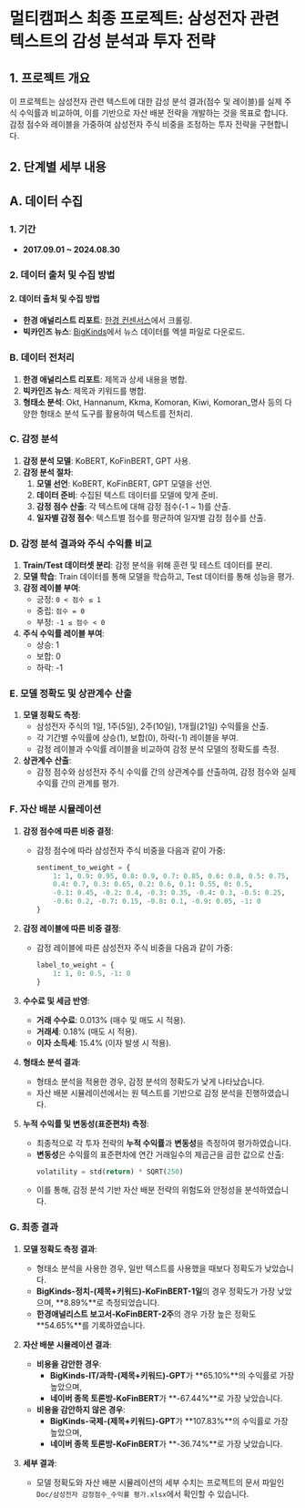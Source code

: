 # 멀티캠퍼스 최종 프로젝트: 삼성전자 관련 텍스트의 감성 분석과 투자 전략

## 1. 프로젝트 개요
이 프로젝트는 삼성전자 관련 텍스트에 대한 감성 분석 결과(점수 및 레이블)를 실제 주식 수익률과 비교하여, 이를 기반으로 자산 배분 전략을 개발하는 것을 목표로 합니다. 감정 점수와 레이블을 가중하여 삼성전자 주식 비중을 조정하는 투자 전략을 구현합니다.

## 2. 단계별 세부 내용

## A. 데이터 수집

### 1. 기간
- **2017.09.01 ~ 2024.08.30**

### 2. 데이터 출처 및 수집 방법

#### 2. 데이터 출처 및 수집 방법
- **한경 애널리스트 리포트**: [한경 컨센서스](https://consensus.hankyung.com/)에서 크롤링.
- **빅카인즈 뉴스**: [BigKinds](https://www.bigkinds.or.kr/)에서 뉴스 데이터를 엑셀 파일로 다운로드.

### B. 데이터 전처리
1. **한경 애널리스트 리포트**: 제목과 상세 내용을 병합.
2. **빅카인즈 뉴스**: 제목과 키워드를 병합.
3. **형태소 분석**: Okt, Hannanum, Kkma, Komoran, Kiwi, Komoran_명사 등의 다양한 형태소 분석 도구를 활용하여 텍스트를 전처리.

### C. 감정 분석
1. **감정 분석 모델**: KoBERT, KoFinBERT, GPT 사용.
2. **감정 분석 절차**:
   1. **모델 선언**: KoBERT, KoFinBERT, GPT 모델을 선언.
   2. **데이터 준비**: 수집된 텍스트 데이터를 모델에 맞게 준비.
   3. **감정 점수 산출**: 각 텍스트에 대해 감정 점수(-1 ~ 1)를 산출.
   4. **일자별 감정 점수**: 텍스트별 점수를 평균하여 일자별 감정 점수를 산출.

### D. 감정 분석 결과와 주식 수익률 비교
1. **Train/Test 데이터셋 분리**: 감정 분석을 위해 훈련 및 테스트 데이터를 분리.
2. **모델 학습**: Train 데이터를 통해 모델을 학습하고, Test 데이터를 통해 성능을 평가.
3. **감정 레이블 부여**:
   - 긍정: `0 < 점수 ≤ 1`
   - 중립: `점수 = 0`
   - 부정: `-1 ≤ 점수 < 0`
4. **주식 수익률 레이블 부여**:
   - 상승: 1
   - 보합: 0
   - 하락: -1

### E. 모델 정확도 및 상관계수 산출
1. **모델 정확도 측정**:
   - 삼성전자 주식의 1일, 1주(5일), 2주(10일), 1개월(21일) 수익률을 산출.
   - 각 기간별 수익률에 상승(1), 보합(0), 하락(-1) 레이블을 부여.
   - 감정 레이블과 수익률 레이블을 비교하여 감정 분석 모델의 정확도를 측정.
2. **상관계수 산출**:
   - 감정 점수와 삼성전자 주식 수익률 간의 상관계수를 산출하여, 감정 점수와 실제 수익률 간의 관계를 평가.

### F. 자산 배분 시뮬레이션

1. **감정 점수에 따른 비중 결정**:
   - 감정 점수에 따라 삼성전자 주식 비중을 다음과 같이 가중:
     ```python
     sentiment_to_weight = {
         1: 1, 0.9: 0.95, 0.8: 0.9, 0.7: 0.85, 0.6: 0.8, 0.5: 0.75, 
         0.4: 0.7, 0.3: 0.65, 0.2: 0.6, 0.1: 0.55, 0: 0.5, 
         -0.1: 0.45, -0.2: 0.4, -0.3: 0.35, -0.4: 0.3, -0.5: 0.25, 
         -0.6: 0.2, -0.7: 0.15, -0.8: 0.1, -0.9: 0.05, -1: 0
     }
     ```

2. **감정 레이블에 따른 비중 결정**:
   - 감정 레이블에 따른 삼성전자 주식 비중을 다음과 같이 가중:
     ```python
     label_to_weight = {
         1: 1, 0: 0.5, -1: 0
     }
     ```

3. **수수료 및 세금 반영**:
   - **거래 수수료**: 0.013% (매수 및 매도 시 적용).
   - **거래세**: 0.18% (매도 시 적용).
   - **이자 소득세**: 15.4% (이자 발생 시 적용).

4. **형태소 분석 결과**:
   - 형태소 분석을 적용한 경우, 감정 분석의 정확도가 낮게 나타났습니다.
   - 자산 배분 시뮬레이션에서는 원 텍스트를 기반으로 감정 분석을 진행하였습니다.

5. **누적 수익률 및 변동성(표준편차) 측정**:
   - 최종적으로 각 투자 전략의 **누적 수익률**과 **변동성**을 측정하여 평가하였습니다.
   - **변동성**은 수익률의 표준편차에 연간 거래일수의 제곱근을 곱한 값으로 산출:
     ```python
     volatility = std(return) * SQRT(250)
     ```
   - 이를 통해, 감정 분석 기반 자산 배분 전략의 위험도와 안정성을 분석하였습니다.
  
### G. 최종 결과

1. **모델 정확도 측정 결과**:
   - 형태소 분석을 사용한 경우, 일반 텍스트를 사용했을 때보다 정확도가 낮았습니다.
   - **BigKinds-정치-(제목+키워드)-KoFinBERT-1일**의 경우 정확도가 가장 낮았으며, **8.89%**로 측정되었습니다.
   - **한경애널리스트 보고서-KoFinBERT-2주**의 경우 가장 높은 정확도 **54.65%**를 기록하였습니다.

2. **자산 배분 시뮬레이션 결과**:
   - **비용을 감안한 경우**:
     - **BigKinds-IT/과학-(제목+키워드)-GPT**가 **65.10%**의 수익률로 가장 높았으며, 
     - **네이버 종목 토론방-KoFinBERT**가 **-67.44%**로 가장 낮았습니다.
   - **비용을 감안하지 않은 경우**:
     - **BigKinds-국제-(제목+키워드)-GPT**가 **107.83%**의 수익률로 가장 높았으며, 
     - **네이버 종목 토론방-KoFinBERT**가 **-36.74%**로 가장 낮았습니다.

3. **세부 결과**:
   - 모델 정확도와 자산 배분 시뮬레이션의 세부 수치는 프로젝트의 문서 파일인 `Doc/삼성전자 감정점수_수익률 평가.xlsx`에서 확인할 수 있습니다.
